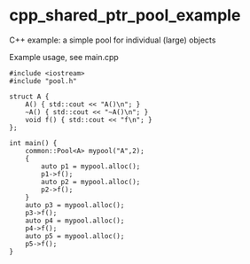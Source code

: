 # cpp_shared_ptr_pool_example
C++ example: a simple pool for individual (large) objects

Example usage, see main.cpp

    #include <iostream>
    #include "pool.h"

    struct A {
        A() { std::cout << "A()\n"; }
        ~A() { std::cout << "~A()\n"; }
        void f() { std::cout << "f\n"; }
    };

    int main() {
        common::Pool<A> mypool("A",2);
        {
            auto p1 = mypool.alloc();
            p1->f();
            auto p2 = mypool.alloc();
            p2->f();
        }
        auto p3 = mypool.alloc();
        p3->f();
        auto p4 = mypool.alloc();
        p4->f();
        auto p5 = mypool.alloc();
        p5->f();
    }
